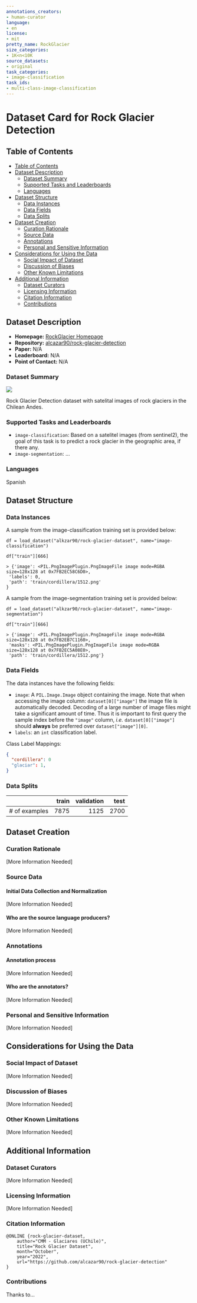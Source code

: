 ```yaml
---
annotations_creators:
- human-curator
language:
- en
license:
- mit
pretty_name: RockGlacier
size_categories:
- 1K<n<10K
source_datasets:
- original
task_categories:
- image-classification
task_ids:
- multi-class-image-classification
---
```

# Dataset Card for Rock Glacier Detection
## Table of Contents
- [Table of Contents](#table-of-contents)
- [Dataset Description](#dataset-description)
  - [Dataset Summary](#dataset-summary)
  - [Supported Tasks and Leaderboards](#supported-tasks-and-leaderboards)
  - [Languages](#languages)
- [Dataset Structure](#dataset-structure)
  - [Data Instances](#data-instances)
  - [Data Fields](#data-fields)
  - [Data Splits](#data-splits)
- [Dataset Creation](#dataset-creation)
  - [Curation Rationale](#curation-rationale)
  - [Source Data](#source-data)
  - [Annotations](#annotations)
  - [Personal and Sensitive Information](#personal-and-sensitive-information)
- [Considerations for Using the Data](#considerations-for-using-the-data)
  - [Social Impact of Dataset](#social-impact-of-dataset)
  - [Discussion of Biases](#discussion-of-biases)
  - [Other Known Limitations](#other-known-limitations)
- [Additional Information](#additional-information)
  - [Dataset Curators](#dataset-curators)
  - [Licensing Information](#licensing-information)
  - [Citation Information](#citation-information)
  - [Contributions](#contributions)
## Dataset Description
- **Homepage:** [RockGlacier Homepage](https://github.com/alcazar90/rock-glacier-detection)
- **Repository:** [alcazar90/rock-glacier-detection](https://github.com/alcazar90/rock-glacier-detection)
- **Paper:** N/A
- **Leaderboard:** N/A
- **Point of Contact:** N/A

### Dataset Summary

![](https://huggingface.co/datasets/alkzar90/rock-glacier-dataset/resolve/main/assets/rock-glacier-portrait2.png)

Rock Glacier Detection dataset with satelital images of rock glaciers in the Chilean Andes. 

### Supported Tasks and Leaderboards
- `image-classification`: Based on a satelitel images (from sentinel2), the goal of this task is to predict a rock glacier in the geographic area, if there any.
- `image-segmentation`: ...

### Languages
Spanish

## Dataset Structure

### Data Instances

A sample from the image-classification training set is provided below:

```
df = load_dataset("alkzar90/rock-glacier-dataset", name="image-classification")

df["train"][666]

> {'image': <PIL.PngImagePlugin.PngImageFile image mode=RGBA size=128x128 at 0x7FB2EC58C6D0>,
 'labels': 0,
 'path': 'train/cordillera/1512.png'
}
```

A sample from the image-segmentation training set is provided below:

```
df = load_dataset("alkzar90/rock-glacier-dataset", name="image-segmentation")

df["train"][666]

> {'image': <PIL.PngImagePlugin.PngImageFile image mode=RGBA size=128x128 at 0x7FB2EB7C1160>,
 'masks': <PIL.PngImagePlugin.PngImageFile image mode=RGBA size=128x128 at 0x7FB2EC5A08E0>,
 'path': 'train/cordillera/1512.png'}
```

### Data Fields

The data instances have the following fields:

- `image`: A `PIL.Image.Image` object containing the image. Note that when accessing the image column: `dataset[0]["image"]` the image file is automatically decoded. Decoding of a large number of image files might take a significant amount of time. Thus it is important to first query the sample index before the `"image"` column, *i.e.* `dataset[0]["image"]` should **always** be preferred over `dataset["image"][0]`.
- `labels`: an `int` classification label.

Class Label Mappings:

```json
{
  "cordillera": 0
  "glaciar": 1,
}
```

### Data Splits

 
|             |train|validation|  test|
|-------------|----:|---------:|-----:|
|# of examples|7875 |1125      |2700  |

## Dataset Creation

### Curation Rationale

[More Information Needed]

### Source Data

#### Initial Data Collection and Normalization

[More Information Needed]

#### Who are the source language producers?

[More Information Needed]

### Annotations

#### Annotation process

[More Information Needed]

#### Who are the annotators?

[More Information Needed]

### Personal and Sensitive Information

[More Information Needed]

## Considerations for Using the Data

### Social Impact of Dataset

[More Information Needed]

### Discussion of Biases

[More Information Needed]

### Other Known Limitations

[More Information Needed]

## Additional Information

### Dataset Curators

[More Information Needed]

### Licensing Information

[More Information Needed]

### Citation Information

```
@ONLINE {rock-glacier-dataset,
    author="CMM - Glaciares (UChile)",
    title="Rock Glacier Dataset",
    month="October",
    year="2022",
    url="https://github.com/alcazar90/rock-glacier-detection"
}
```

### Contributions

Thanks to... 
